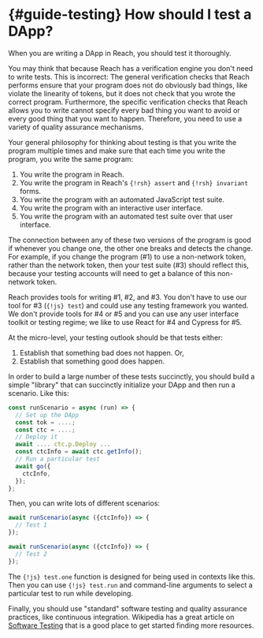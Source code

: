 # {#guide-testing} How should I test a DApp?

When you are writing a DApp in Reach, you should test it thoroughly.

You may think that because Reach has a verification engine you don't need to write tests.
This is incorrect:
The general verification checks that Reach performs ensure that your program does not do obviously bad things, like violate the linearity of tokens, but it does not check that you wrote the correct program.
Furthermore, the specific verification checks that Reach allows you to write cannot specify every bad thing you want to avoid or every good thing that you want to happen.
Therefore, you need to use a variety of quality assurance mechanisms.

Your general philosophy for thinking about testing is that you write the program multiple times and make sure that each time you write the program, you write the same program:
1. You write the program in Reach.
2. You write the program in Reach's `{!rsh} assert` and `{!rsh} invariant` forms.
3. You write the program with an automated JavaScript test suite.
4. You write the program with an interactive user interface.
5. You write the program with an automated test suite over that user interface.

The connection between any of these two versions of the program is good if whenever you change one, the other one breaks and detects the change.
For example, if you change the program (#1) to use a non-network token, rather than the network token, then your test suite (#3) should reflect this, because your testing accounts will need to get a balance of this non-network token.

Reach provides tools for writing #1, #2, and #3.
You don't have to use our tool for #3 (`{!js} test`) and could use any testing framework you wanted.
We don't provide tools for #4 or #5 and you can use any user interface toolkit or testing regime; we like to use React for #4 and Cypress for #5.

At the micro-level, your testing outlook should be that tests either:
1. Establish that something bad does not happen. Or,
2. Establish that something good does happen.

In order to build a large number of these tests succinctly, you should build a simple "library" that can succinctly initialize your DApp and then run a scenario.
Like this:
```js
const runScenario = async (run) => {
  // Set up the DApp
  const tok = ....;
  const ctc = ....;
  // Deploy it
  await .... ctc.p.Deploy ...
  const ctcInfo = await ctc.getInfo();
  // Run a particular test
  await go({
    ctcInfo,
  });
};
```

Then, you can write lots of different scenarios:
```js
await runScenario(async ({ctcInfo}) => {
  // Test 1
});

await runScenario(async ({ctcInfo}) => {
  // Test 2
});
```

The `{!js} test.one` function is designed for being used in contexts like this.
Then you can use `{!js} test.run` and command-line arguments to select a particular test to run while developing.

Finally, you should use "standard" software testing and quality assurance practices, like continuous integration.
Wikipedia has a great article on [Software Testing](https://en.wikipedia.org/wiki/Software_testing) that is a good place to get started finding more resources.
